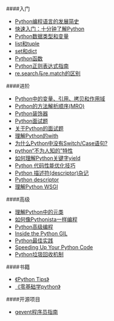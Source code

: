 ####入门
* [ Python编程语言的发展简史](http://www.15yan.com/story/1JKTBQvVk5e/)
* [快速入门：十分钟了解Python](http://blog.jobbole.com/43922/)
* [Python数据类型和变量](http://www.liaoxuefeng.com/wiki/0014316089557264a6b348958f449949df42a6d3a2e542c000/001431658624177ea4f8fcb06bc4d0e8aab2fd7aa65dd95000)
* [list和tuple](www.liaoxuefeng.com/wiki/0014316089557264a6b348958f449949df42a6d3a2e542c000/0014316724772904521142196b74a3f8abf93d8e97c6ee6000)
* [set和dict](www.liaoxuefeng.com/wiki/0014316089557264a6b348958f449949df42a6d3a2e542c000/00143167793538255adf33371774853a0ef943280573f4d000)
* [Python函数](http://www.cnblogs.com/vamei/archive/2012/06/01/2529500.html)
* [Python正则表达式指南](http://www.cnblogs.com/huxi/archive/2010/07/04/1771073.html)
* [re.search与re.match的区别](http://stackoverflow.com/questions/180986/what-is-the-difference-between-pythons-re-search-and-re-match)

####进阶
* [Python中的变量、引用、拷贝和作用域](http://xianglong.me/article/python-variable-quote-copy-and-scope/)
* [Python的方法解析顺序(MRO)](http://hanjianwei.com/2013/07/25/python-mro/)
* [Python装饰器](http://www.cnblogs.com/vamei/archive/2013/02/16/2820212.html)
* [Python面试题](http://xiaocong.github.io/blog/2013/06/16/python-interview-question-and-answer/)
* [关于Python的面试题](https://github.com/taizilongxu/interview_python)
* [理解Python的with](http://www.361way.com/python-with/3697.html)
* [为什么Python中没有Switch/Case语句?](http://python.jobbole.com/82008/)
* [python“不为人知的”特性](http://foofish.net/blog/25/python-tricks-tips)
* [如何理解Python关键字yield](http://foofish.net/blog/78/understanding-yield)
* [Python 代码性能优化技巧](http://www.ibm.com/developerworks/cn/linux/l-cn-python-optim/)
* [Python 描述符(descriptor)杂记](https://blog.tonyseek.com/post/notes-about-python-descriptor/)
* [Python descriptor](http://hbprotoss.github.io/posts/python-descriptor.html)
* [理解Python WSGI ](http://www.letiantian.me/2015-09-10-understand-python-wsgi/?hmsr=toutiao.io&utm_medium=toutiao.io&utm_source=toutiao.io)

####高级
* [理解Python中的元类](http://python.jobbole.com/21351/)
* [如何像Pythonista一样编程](http://xianglong.me/article/how-to-code-like-a-pythonista-idiomatic-python/)
* [Python高级编程](http://dongweiming.github.io/Expert-Python/#1)
* [Inside the Python GIL](http://www.dabeaz.com/python/GIL.pdf)
* [Python最佳实践](http://docs.python-guide.org/en/latest/)
* [Speeding Up Your Python Code](http://www.maxburstein.com/blog/speeding-up-your-python-code/)
* [Python垃圾回收机制](http://hbprotoss.github.io/posts/pythonla-ji-hui-shou-ji-zhi.html)


####书籍
* [《Python Tips》](http://book.pythontips.com/en/latest/index.html)
* [《零基础学python》](https://github.com/qiwsir/StarterLearningPython)

####开源项目
* [gevent程序员指南](http://xlambda.com/gevent-tutorial/)


